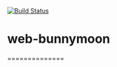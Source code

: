 [![Build Status](https://travis-ci.org/MorgondagDev/web-bunnymoon.svg?branch=master)](https://travis-ci.org/MorgondagDev/web-bunnymoon)

# web-bunnymoon
==============
